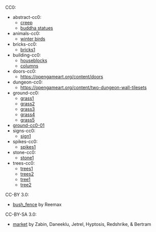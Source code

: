 CC0:
- abstract-cc0:
  - [creep](https://opengameart.org/content/creepy-thing)
  - [buddha statues](https://opengameart.org/content/buddha-statues-16x16)
- animals-cc0:
  - [winter birds](https://opengameart.org/content/winter-birds)
- bricks-cc0:
  - [bricks1](https://opengameart.org/content/basic-bricks)
- building-cc0:
  - [houseblocks](https://opengameart.org/content/houseblocks)
  - [columns](https://opengameart.org/content/columns-scraps)
- doors-cc0:
  - https://opengameart.org/content/doors
- dungeon-cc0:
  - https://opengameart.org/content/two-dungeon-wall-tilesets
- ground-cc0:
  - [grass1](https://opengameart.org/content/seamless-grass-texture)
  - [grass2](https://opengameart.org/content/seamless-grass-texture-ii)
  - [grass3](https://opengameart.org/content/32x32-grass-tile)
  - [grass4](https://opengameart.org/content/grass-tiles-0)
  - [grass5](https://opengameart.org/content/grass-tile-0)
- [ground-cc0-01](https://opengameart.org/content/simple-tile-set-grass-and-dirt-path-32x32)
- signs-cc0:
  - [sign1](https://opengameart.org/content/signpost-32px)
- spikes-cc0:
  - [spikes1](https://opengameart.org/content/spikes-0)
- stone-cc0:
  - [stone1](https://opengameart.org/content/tiles-3)
- trees-cc0:
  - [trees1](https://opengameart.org/content/trees-1)
  - [trees2](https://opengameart.org/content/glitch-groddle-assets-png)
  - [tree1](https://opengameart.org/content/a-tree)
  - [tree2](https://opengameart.org/content/pine-tree-16x16)

CC-BY 3.0:
- [bush_fence](https://opengameart.org/content/bush-fence) by Reemax

CC-BY-SA 3.0:
- [market](https://opengameart.org/content/rpg-tiles-cobble-stone-paths-town-objects) by Zabin, Daneeklu, Jetrel, Hyptosis, Redshrike, & Bertram
